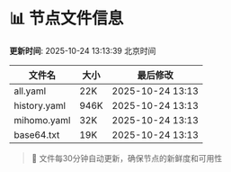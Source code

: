 # 📊 节点文件信息

**更新时间**: 2025-10-24 13:13:39 北京时间

| 文件名 | 大小 | 最后修改 |
|--------|------|----------|
| all.yaml | 22K | 2025-10-24 13:13 |
| history.yaml | 946K | 2025-10-24 13:13 |
| mihomo.yaml | 32K | 2025-10-24 13:13 |
| base64.txt | 19K | 2025-10-24 13:13 |

> 🔄 文件每30分钟自动更新，确保节点的新鲜度和可用性
